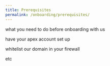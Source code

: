 ```yaml
---
title: Prerequisites
permalink: /onboarding/prerequisites/
---
```


what you need to do before onboarding with us

have your apex account set up

whitelist our domain in your firewall

etc
